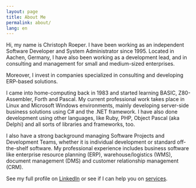 ```yaml
---
layout: page
title: About Me
permalink: about/
lang: en
---
```


Hi, my name is Christoph Roeper. I have been working as an independent Software Developer and System Administrator since 1995. Located in Aachen, Germany, I have also been working as a development lead, and in consulting and management for small and medium-sized enterprises.

Moreover, I invest in companies specialized in consulting and developing ERP-based solutions. 

I came into home-computing back in 1983 and started learning BASIC, Z80-Assembler, Forth and Pascal. My current professional work takes place in Linux and Microsoft Windows environments, mainly developing server-side business solutions using C# and the .NET framework. I have also done development using other languages, like Ruby, PHP, Object Pascal (aka Delphi) and all sorts of libraries and frameworks, too.

I also have a strong background managing Software Projects and Development Teams, whether it is individual development or standard off-the-shelf software. My professional experience includes business software like enterprise resource planning (ERP), warehouse/logistics (WMS), document management (DMS) and customer relationship management (CRM).

See my full profile on [LinkedIn](https://de.linkedin.com/in/roeperdotbiz) or see if I can help you on [services](/services).